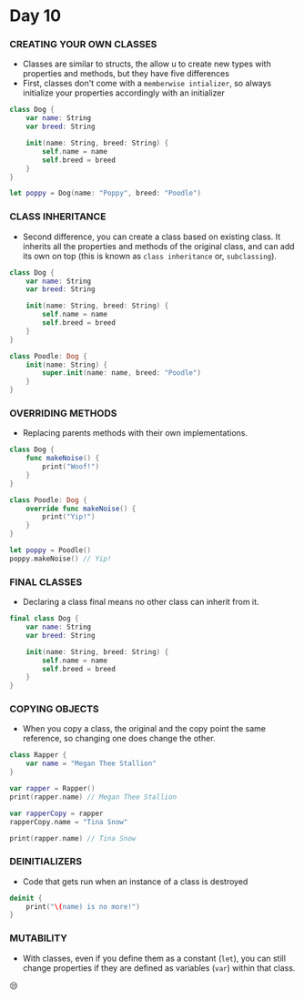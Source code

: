 # Day 10

### CREATING YOUR OWN CLASSES 
- Classes are similar to structs, the allow u to create new types with properties and methods, but they have five differences
- First, classes don't come with a `memberwise intializer`, so always initialize your properties accordingly with an initializer

```swift
class Dog {
    var name: String
    var breed: String

    init(name: String, breed: String) {
        self.name = name
        self.breed = breed
    }
}

let poppy = Dog(name: "Poppy", breed: "Poodle")
```
### CLASS INHERITANCE
- Second difference, you can create a class based on existing class. It inherits all the properties and methods of the original class, and can add its own on top (this is known as `class inheritance` or, `subclassing`). 

```swift
class Dog {
    var name: String
    var breed: String

    init(name: String, breed: String) {
        self.name = name
        self.breed = breed
    }
}

class Poodle: Dog {
    init(name: String) {
        super.init(name: name, breed: "Poodle")
    }
}
```
### OVERRIDING METHODS
- Replacing parents methods with their own implementations.
```swift
class Dog {
    func makeNoise() {
        print("Woof!")
    }
}

class Poodle: Dog {
    override func makeNoise() {
        print("Yip!")
    }
}

let poppy = Poodle()
poppy.makeNoise() // Yip!
```
### FINAL CLASSES
- Declaring a class final means no other class can inherit from it.

```swift
final class Dog {
    var name: String
    var breed: String

    init(name: String, breed: String) {
        self.name = name
        self.breed = breed
    }
}
```
### COPYING OBJECTS
- When you copy a class, the original and the copy point the same reference, so changing one does change the other.
```swift
class Rapper {
    var name = "Megan Thee Stallion"
}

var rapper = Rapper()
print(rapper.name) // Megan Thee Stallion

var rapperCopy = rapper
rapperCopy.name = "Tina Snow"

print(rapper.name) // Tina Snow
```
### DEINITIALIZERS
- Code that gets run when an instance of a class is destroyed

```swift
deinit {
    print("\(name) is no more!")
}
```
### MUTABILITY
- With classes, even if you define them as a constant (`let`), you can still change properties if they are defined as variables (`var`) within that class. 

:unamused:
